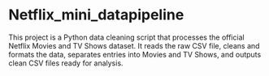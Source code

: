 # Netflix_mini_datapipeline
This project is a Python data cleaning script that processes the official Netflix Movies and TV Shows dataset. It reads the raw CSV file, cleans and formats the data, separates entries into Movies and TV Shows, and outputs clean CSV files ready for analysis.
